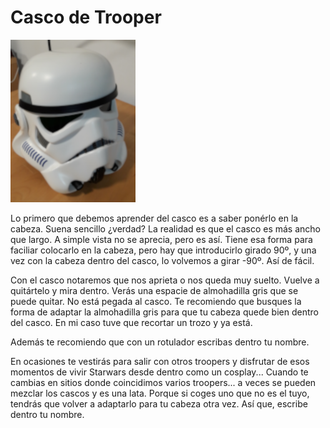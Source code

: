 
# Casco de Trooper

![casco](images/casco.png)

Lo primero que debemos aprender del casco es a saber ponérlo en la cabeza.
Suena sencillo ¿verdad? La realidad es que el casco es más ancho que largo.
A simple vista no se aprecia, pero es así. Tiene esa forma para faciliar colocarlo en la cabeza, pero hay que introducirlo girado 90º, y una vez con la cabeza dentro del casco, lo volvemos a girar -90º. Así de fácil.

Con el casco notaremos que nos aprieta o nos queda muy suelto.
Vuelve a quitártelo y mira dentro. Verás una espacie de almohadilla gris
que se puede quitar. No está pegada al casco. Te recomiendo que busques la forma de adaptar la almohadilla gris para que tu cabeza quede bien dentro del casco.
En mi caso tuve que recortar un trozo y ya está.

Además te recomiendo que con un rotulador escribas dentro tu nombre.

En ocasiones te vestirás para salir con otros troopers y disfrutar de esos momentos de vivir Starwars desde dentro como un cosplay... Cuando te cambias en sitios donde coincidimos varios troopers... a veces se pueden mezclar los cascos y es una lata. Porque si coges uno que no es el tuyo, tendrás que volver a
adaptarlo para tu cabeza otra vez. Así que, escribe dentro tu nombre.
